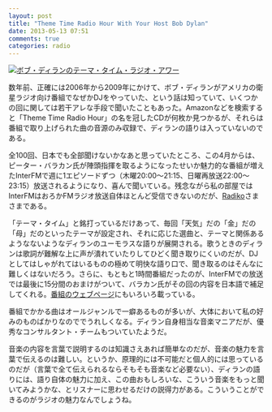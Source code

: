 ```yaml
---
layout: post
title: "Theme Time Radio Hour With Your Host Bob Dylan"
date: 2013-05-13 07:51
comments: true
categories: radio
---
```

<a href="http://www.amazon.co.jp/exec/obidos/ASIN/B0013LFOGA/myhumangetsme-22/ref=nosim/" name="amazletlink" target="_blank"><img src="http://ecx.images-amazon.com/images/I/41FHlnuyiXL._SL160_.jpg" alt="ボブ・ディランのテーマ・タイム・ラジオ・アワー" style="border: none;" /></a>

数年前、正確には2006年から2009年にかけて、ボブ・ディランがアメリカの衛星ラジオ向け番組でなぜかDJをやっていた、という話は知っていて、いくつかの回に関しては若干アレな手段で聞いたこともあった。Amazonなどを検索すると「Theme Time Radio Hour」の名を冠したCDが何枚か見つかるが、それらは番組で取り上げられた曲の音源のみ収録で、ディランの語りは入っていないのである。

<!--more-->

全100回、日本でも全部聞けないかなあと思っていたところ、この4月からは、ピーター・バラカン氏が陣頭指揮を取るようになったせいか魅力的な番組が増えたInterFMで週に1エピソードずつ（木曜20:00〜21:15、日曜再放送22:00〜23:15）放送されるようになり、喜んで聞いている。残念ながら私の部屋ではInterFMはおろかFMラジオ放送自体ほとんど受信できないのだが、[Radiko](http://radiko.jp/)さまさまである。

「テーマ・タイム」と銘打っているだけあって、毎回「天気」だの「金」だの「母」だのといったテーマが設定され、それに応じた選曲と、テーマと関係あるようなないようなディランのユーモラスな語りが展開される。歌うときのディランは歌詞が難解な上に声が潰れていたりしてひどく聞き取りにくいのだが、DJとしてはしゃがれてはいるものの極めて明快な語り口で、聞き取るのはそんなに難しくはないだろう。さらに、もともと1時間番組だったのが、InterFMでの放送では最後に15分間のおまけがついて、バラカン氏がその回の内容を日本語で補足してくれる。[番組のウェブページ](http://www.interfm.co.jp/bobdylan/)にもいろいろ載っている。

番組でかかる曲はオールジャンルで一癖あるものが多いが、大体において私の好みのものばかりなのででうれしくなる。ディラン自身相当な音楽マニアだが、優秀なコンサルタント・チームもついていたようだ。

音楽の内容を言葉で説明するのは知識さえあれば簡単なのだが、音楽の魅力を言葉で伝えるのは難しい。というか、原理的には不可能だと個人的には思っているのだが（言葉で全て伝えられるならそもそも音楽など必要ない）、ディランの語りには、語り自体の魅力に加え、この曲おもしろいな、こういう音楽をもっと聞いてみようかな、とリスナーに思わせるだけの説得力がある。こういうことができるのがラジオの魅力なんでしょうね。
